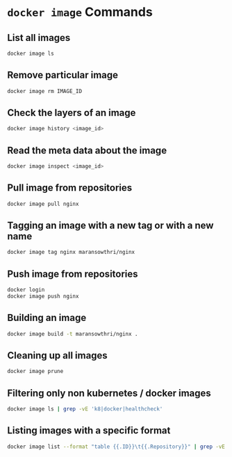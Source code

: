 # `docker image` Commands

## List all images

```bash
docker image ls
```

## Remove particular image

```bash
docker image rm IMAGE_ID
```

## Check the layers of an image

```bash
docker image history <image_id> 
```

## Read the meta data about the image

```bash
docker image inspect <image_id>
```

## Pull image from repositories

```bash
docker image pull nginx
```

## Tagging an image with a new tag or with a new name

```bash
docker image tag nginx maransowthri/nginx
```

## Push image from repositories

```bash
docker login
docker image push nginx
```

## Building an image

```bash
docker image build -t maransowthri/nginx .
```

## Cleaning up all images

```bash
docker image prune
```

## Filtering only non kubernetes / docker images

```bash
docker image ls | grep -vE 'k8|docker|healthcheck'
```

## Listing images with a specific format

```bash
docker image list --format "table {{.ID}}\t{{.Repository}}" | grep -vE 'k8|docker|healthcheck'
```
